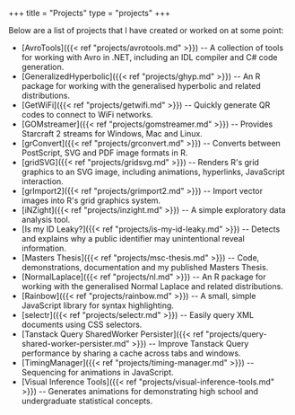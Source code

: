 +++
title = "Projects"
type = "projects"
+++

Below are a list of projects that I have created or worked on at some point:

* [AvroTools]({{< ref "projects/avrotools.md" >}}) -- A collection of tools for working with Avro in .NET, including an IDL compiler and C# code generation.
* [GeneralizedHyperbolic]({{< ref "projects/ghyp.md" >}}) -- An R package for working with the generalised hyperbolic and related distributions.
* [GetWiFi]({{< ref "projects/getwifi.md" >}}) -- Quickly generate QR codes to connect to WiFi networks.
* [GOMstreamer]({{< ref "projects/gomstreamer.md" >}}) -- Provides Starcraft 2 streams for Windows, Mac and Linux.
* [grConvert]({{< ref "projects/grconvert.md" >}}) -- Converts between PostScript, SVG and PDF image formats in R.
* [gridSVG]({{< ref "projects/gridsvg.md" >}}) -- Renders R's grid graphics to an SVG image, including animations, hyperlinks, JavaScript interaction.
* [grImport2]({{< ref "projects/grimport2.md" >}}) -- Import vector images into R's grid graphics system.
* [iNZight]({{< ref "projects/inzight.md" >}}) -- A simple exploratory data analysis tool.
* [Is my ID Leaky?]({{< ref "projects/is-my-id-leaky.md" >}}) -- Detects and explains why a public identifier may unintentional reveal information.
* [Masters Thesis]({{< ref "projects/msc-thesis.md" >}}) -- Code, demonstrations, documentation and my published Masters Thesis.
* [NormalLaplace]({{< ref "projects/nl.md" >}}) -- An R package for working with the generalised Normal Laplace and related distributions.
* [Rainbow]({{< ref "projects/rainbow.md" >}}) -- A small, simple JavaScript library for syntax highlighting.
* [selectr]({{< ref "projects/selectr.md" >}}) -- Easily query XML documents using CSS selectors.
* [Tanstack Query SharedWorker Persister]({{< ref "projects/query-shared-worker-persister.md" >}}) -- Improve Tanstack Query performance by sharing a cache across tabs and windows.
* [TimingManager]({{< ref "projects/timing-manager.md" >}}) -- Sequencing for animations in JavaScript.
* [Visual Inference Tools]({{< ref "projects/visual-inference-tools.md" >}}) -- Generates animations for demonstrating high school and undergraduate statistical concepts.
